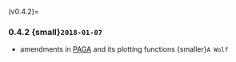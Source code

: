 (v0.4.2)=
### 0.4.2 {small}`2018-01-07`

- amendments in [PAGA](https://github.com/theislab/paga) and its plotting functions {smaller}`A Wolf`
